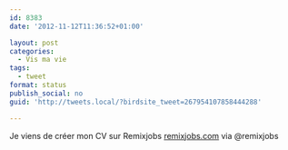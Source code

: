 ```yaml
---
id: 8383
date: '2012-11-12T11:36:52+01:00'

layout: post
categories:
  - Vis ma vie
tags:
  - tweet
format: status
publish_social: no
guid: 'http://tweets.local/?birdsite_tweet=267954107858444288'

---
```


Je viens de créer mon CV sur Remixjobs [remixjobs.com](https://remixjobs.com) via @remixjobs